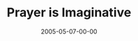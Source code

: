 ---
layout: message
category: message
series: "Fresh Breath"
title: "Prayer is Imaginative"
date: 2005-05-07-00-00
message_id: 121
audio: "http://s3.amazonaws.com/crossroads-media/messages/audio/Fresh_Breath_04_05-07-05_Prayer_is_Casual.mp3"
audio-duration: "45:44"
tag: 
 - praying
 - creating
 - creativity
 - fresh-breath
 - imagination
 - tome
 - prayer
explicit: false
---